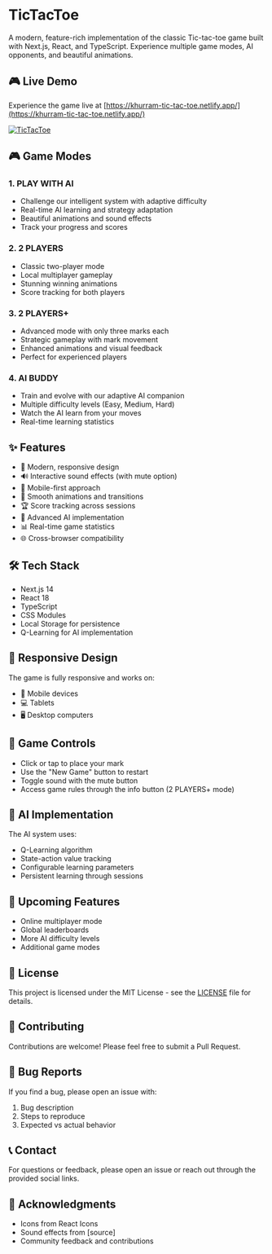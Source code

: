 # TicTacToe

A modern, feature-rich implementation of the classic Tic-tac-toe game built with Next.js, React, and TypeScript. Experience multiple game modes, AI opponents, and beautiful animations.

## 🎮 Live Demo

Experience the game live at [https://khurram-tic-tac-toe.netlify.app/](https://khurram-tic-tac-toe.netlify.app/)

[![TicTacToe](https://khurram-tic-tac-toe.netlify.app/social-preview.png)](https://khurram-tic-tac-toe.netlify.app/)

## 🎮 Game Modes

### 1. PLAY WITH AI
- Challenge our intelligent system with adaptive difficulty
- Real-time AI learning and strategy adaptation
- Beautiful animations and sound effects
- Track your progress and scores

### 2. 2 PLAYERS
- Classic two-player mode
- Local multiplayer gameplay
- Stunning winning animations
- Score tracking for both players

### 3. 2 PLAYERS+
- Advanced mode with only three marks each
- Strategic gameplay with mark movement
- Enhanced animations and visual feedback
- Perfect for experienced players

### 4. AI BUDDY
- Train and evolve with our adaptive AI companion
- Multiple difficulty levels (Easy, Medium, Hard)
- Watch the AI learn from your moves
- Real-time learning statistics

## ✨ Features

- 🎨 Modern, responsive design
- 🔊 Interactive sound effects (with mute option)
- 📱 Mobile-first approach
- 🎯 Smooth animations and transitions
- 🏆 Score tracking across sessions
- 🤖 Advanced AI implementation
- 📊 Real-time game statistics
- 🌐 Cross-browser compatibility

## 🛠️ Tech Stack

- Next.js 14
- React 18
- TypeScript
- CSS Modules
- Local Storage for persistence
- Q-Learning for AI implementation


## 📱 Responsive Design

The game is fully responsive and works on:
- 📱 Mobile devices
- 💻 Tablets
- 🖥️ Desktop computers

## 🎯 Game Controls

- Click or tap to place your mark
- Use the "New Game" button to restart
- Toggle sound with the mute button
- Access game rules through the info button (2 PLAYERS+ mode)

## 🤖 AI Implementation

The AI system uses:
- Q-Learning algorithm
- State-action value tracking
- Configurable learning parameters
- Persistent learning through sessions

## 🌟 Upcoming Features

- Online multiplayer mode
- Global leaderboards
- More AI difficulty levels
- Additional game modes

## 📄 License

This project is licensed under the MIT License - see the [LICENSE](LICENSE) file for details.

## 🤝 Contributing

Contributions are welcome! Please feel free to submit a Pull Request.

## 🐛 Bug Reports

If you find a bug, please open an issue with:
1. Bug description
2. Steps to reproduce
3. Expected vs actual behavior

## 📞 Contact

For questions or feedback, please open an issue or reach out through the provided social links.

## 🙏 Acknowledgments

- Icons from React Icons
- Sound effects from [source]
- Community feedback and contributions
